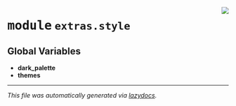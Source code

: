 <!-- markdownlint-disable -->

<a href="https://github.com/qtstrap/qtstrap/blob/master\qtstrap\extras\style\__init__.py#L0"><img align="right" style="float:right;" src="https://img.shields.io/badge/-source-cccccc?style=flat-square"></a>

# <kbd>module</kbd> `extras.style`




**Global Variables**
---------------
- **dark_palette**
- **themes**




---

_This file was automatically generated via [lazydocs](https://github.com/ml-tooling/lazydocs)._

